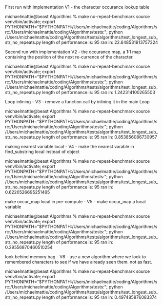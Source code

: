 First run with implementation V1 - the character occurance lookup table

michaelmattie@beast Algorithms % make no-repeat-benchmark
source venv/bin/activate; export PYTHONPATH="$PYTHONPATH:/Users/michaelmattie/coding/Algorithms/src:/Users/michaelmattie/coding/Algorithms/tests:"; python /Users/michaelmattie/coding/Algorithms/tests/algorithms/test_longest_sub_str_no_repeats.py
length of performance is: 95
 ran in: 22.648531913757324

 Second run with implementation V2 - the occurance map, a 1:1 map containing the position of the
 next re-currence of the character.

 michaelmattie@beast Algorithms % make no-repeat-benchmark
source venv/bin/activate; export PYTHONPATH="$PYTHONPATH:/Users/michaelmattie/coding/Algorithms/src:/Users/michaelmattie/coding/Algorithms/tests:"; python /Users/michaelmattie/coding/Algorithms/tests/algorithms/test_longest_sub_str_no_repeats.py
length of performance is: 95
 ran in: 1.242314100265503

 Loop inlining - V3 - remove a function call by inlining it in the main Loop

 michaelmattie@beast Algorithms % make no-repeat-benchmark
source venv/bin/activate; export PYTHONPATH="$PYTHONPATH:/Users/michaelmattie/coding/Algorithms/src:/Users/michaelmattie/coding/Algorithms/tests:"; python /Users/michaelmattie/coding/Algorithms/tests/algorithms/test_longest_sub_str_no_repeats.py
length of performance is: 95
 ran in: 0.853856086730957

 making nearest variable local - V4 - make the nearest varable in find_substring local instead of object

 michaelmattie@beast Algorithms % make no-repeat-benchmark
 source venv/bin/activate; export PYTHONPATH="$PYTHONPATH:/Users/michaelmattie/coding/Algorithms/src:/Users/michaelmattie/coding/Algorithms/tests:"; python /Users/michaelmattie/coding/Algorithms/tests/algorithms/test_longest_sub_str_no_repeats.py
 length of performance is: 95
  ran in: 0.6220526695251465

  make occur_map local in pre-compute - V5 - make occur_map a local variable

  michaelmattie@beast Algorithms % make no-repeat-benchmark
source venv/bin/activate; export PYTHONPATH="$PYTHONPATH:/Users/michaelmattie/coding/Algorithms/src:/Users/michaelmattie/coding/Algorithms/tests:"; python /Users/michaelmattie/coding/Algorithms/tests/algorithms/test_longest_sub_str_no_repeats.py
length of performance is: 95
 ran in: 0.29556870460510254

look behind memory bag - V6 - use a new algorithm where we look to remembered characters to see if we have already seen them. not as fast.

 michaelmattie@beast Algorithms % make no-repeat-benchmark
 source venv/bin/activate; export PYTHONPATH="$PYTHONPATH:/Users/michaelmattie/coding/Algorithms/src:/Users/michaelmattie/coding/Algorithms/tests:"; python /Users/michaelmattie/coding/Algorithms/tests/algorithms/test_longest_sub_str_no_repeats.py
 length of performance is: 95
  ran in: 0.497485876083374
